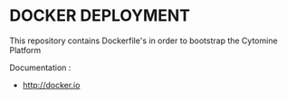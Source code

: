 # DOCKER DEPLOYMENT #

This repository contains Dockerfile's in order to bootstrap the Cytomine Platform

Documentation : 
* http://docker.io

